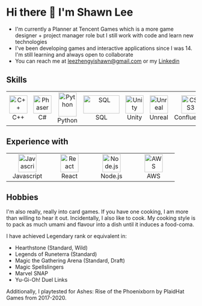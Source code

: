 <h1>Hi there 👋 I'm Shawn Lee</h1>

- I'm currently a Planner at Tencent Games which is a more game designer + project manager role but I still work with code and learn new technologies
- I've been developing games and interactive applications since I was 14. I'm still learning and always open to collaborate
- You can reach me at leezhengyishawn@gmail.com or my <a href="https://linkedin.com/in/shawnzylee">Linkedin</a>

<h2> Skills </h2>
<table align="center">
  <tr>
    <td align="center" width="96">
        <img src="https://brandslogos.com/wp-content/uploads/thumbs/c-logo-vector.svg" width="48" height="48" alt="C++" title="C++ Language"/>
      <br>C++
    </td>
    <td align="center" width="96">
        <img src="https://upload.wikimedia.org/wikipedia/commons/4/4f/Csharp_Logo.png" width="48" height="48" alt="Phaser" title="Phaser"/>
        <br>C#
    </td>  
    <td align="center" width="96">
        <img src="https://versioneye.files.wordpress.com/2013/05/foto1_python-logo-glassy.png" width="48" height="64" alt="Python" title="Python"/>
        <br>Python
    </td>  
    <td align="center" width="96">
        <img src="https://upload.wikimedia.org/wikipedia/commons/8/87/Sql_data_base_with_logo.png" width="96" height="48" alt="SQL" title="SQL"/>
        <br>SQL
    </td>
    <td align="center" width="96">
        <img src="https://gamingshogun.com/wp-content/uploads/2012/11/unityLogo.png" width="48" height="48" alt="Unity" title="Unity"/>
        <br>Unity
    </td>
    <td align="center" width="96">
        <img src="https://upload.wikimedia.org/wikipedia/commons/d/da/Unreal_Engine_Logo.svg" width="48" height="48" alt="Unreal" title="Unreal"/>
        <br>Unreal
    </td>
    <td align="center" width="96">
      <img src="https://seeklogo.com/images/C/confluence-logo-D9B07137C2-seeklogo.com.png" width="48" height="48" alt="CSS3" title="Confluence"/>
      <br>Confluence
    </td>
    <td align="center" width="96">
        <img src="https://symphony.com/wp-content/uploads/2020/12/sd-integrations-logo-jira.png" width="48" height="48" alt="Jira" title="Jira Project Management"/>
      <br>Jira
    </td>
    <td align="center" width="96">
        <img src="https://pluralsight2.imgix.net/paths/images/scrum-a5c44d8364.png" width="48" height="48" alt="Scrum" title="Scrum/Agile Methodologies" />
      <br>Scrum
    </td>
  </tr>
</table>

<h2> Experience with </h2>
<table align="center">
  <tr>
    <td align="center" width="96">
      <img src="https://www.seekpng.com/png/full/80-803501_javascript-logo-logo-de-java-script-png.png" width="48" height="48" alt="Javascript" title="Javascript(ES6)"/>
      <br>Javascript
    </td>
    <td align="center" width="96">
      <img src="https://cdn4.iconfinder.com/data/icons/logos-3/600/React.js_logo-512.png" width="48" height="48" alt="React" title="React Framework">
      <br>React
    </td>
    <td align="center" width="96">
      <img src="https://icons-for-free.com/iconfiles/png/512/install+javascript+js+node+npm+tools+icon-1320165731324625592.png" width="48" height="48" alt="Node.js" title="Node.js" />
      <br>Node.js
    </td>
    <td align="center" width="96">
      <img src="https://upload.wikimedia.org/wikipedia/commons/9/93/Amazon_Web_Services_Logo.svg" width="48" height="48" alt="AWS" title="AWS" />
      <br>AWS
    </td>
  </tr>
</table>

<h2> Hobbies </h2>

I'm also really, really into card games. If you have one cooking, I am more than willing to hear it out. Incidentally, I also like to cook. My cooking style is to pack as much umami and flavour into a dish until it induces a food-coma.

I have achieved Legendary rank or equivalent in:
- Hearthstone (Standard, Wild)
- Legends of Runeterra (Standard)
- Magic the Gathering Arena (Standard, Draft)
- Magic Spellslingers
- Marvel SNAP
- Yu-Gi-Oh! Duel Links

Additionally, I playtested for Ashes: Rise of the Phoenixborn by PlaidHat Games from 2017-2020.
